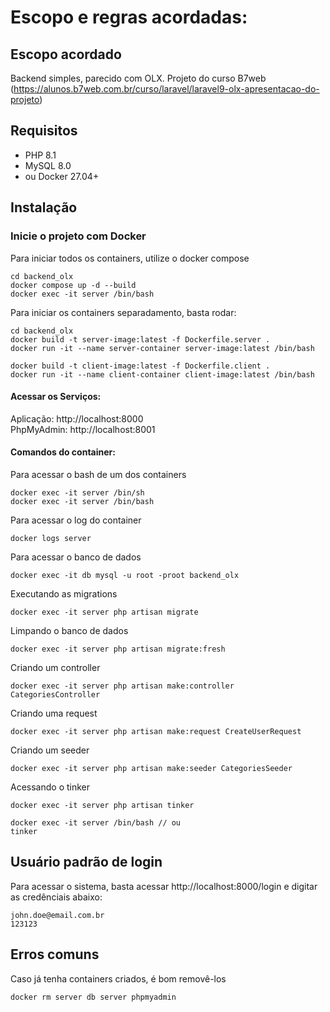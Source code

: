 # Escopo e regras acordadas:

## Escopo acordado

Backend simples, parecido com OLX.
Projeto do curso B7web (https://alunos.b7web.com.br/curso/laravel/laravel9-olx-apresentacao-do-projeto)

## Requisitos

- PHP 8.1
- MySQL 8.0
- ou Docker 27.04+


## Instalação

### Inicie o projeto com Docker
Para iniciar todos os containers, utilize o docker compose
```
cd backend_olx
docker compose up -d --build
docker exec -it server /bin/bash
```
Para iniciar os containers separadamento, basta rodar:
```
cd backend_olx
docker build -t server-image:latest -f Dockerfile.server .
docker run -it --name server-container server-image:latest /bin/bash

docker build -t client-image:latest -f Dockerfile.client .
docker run -it --name client-container client-image:latest /bin/bash
```

#### Acessar os Serviços:

Aplicação: http://localhost:8000<br />
PhpMyAdmin: http://localhost:8001

#### Comandos do container:

Para acessar o bash de um dos containers
```
docker exec -it server /bin/sh
docker exec -it server /bin/bash
```
Para acessar o log do container
```
docker logs server
```
Para acessar o banco de dados
```
docker exec -it db mysql -u root -proot backend_olx
```
Executando as migrations
```
docker exec -it server php artisan migrate
```
Limpando o banco de dados
```
docker exec -it server php artisan migrate:fresh
```
Criando um controller
```
docker exec -it server php artisan make:controller CategoriesController
```
Criando uma request
```
docker exec -it server php artisan make:request CreateUserRequest
```
Criando um seeder
```
docker exec -it server php artisan make:seeder CategoriesSeeder
```
Acessando o tinker
```
docker exec -it server php artisan tinker

docker exec -it server /bin/bash // ou
tinker
```
## Usuário padrão de login
Para acessar o sistema, basta acessar http://localhost:8000/login e digitar as credênciais abaixo:
```
john.doe@email.com.br
123123
```
## Erros comuns 

Caso já tenha containers criados, é bom removê-los
```
docker rm server db server phpmyadmin
```

